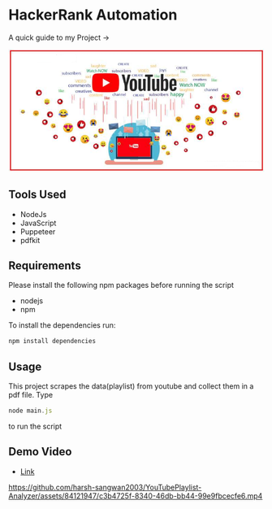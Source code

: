 # HackerRank Automation

A quick guide to my Project ->

<img src ="/image.webp">

## Tools Used

- NodeJs
- JavaScript
- Puppeteer
- pdfkit

## Requirements

Please install the following npm packages before running the script

- nodejs
- npm

To install the dependencies run:

```js
npm install dependencies
```

## Usage

This project scrapes the data(playlist) from youtube and collect them in a pdf file.
Type 

```js
node main.js
``` 
to run the script

## Demo Video

- [Link](https://app.gemoo.com/share/home?codeId=v69l8YJzajRLl)



https://github.com/harsh-sangwan2003/YouTubePlaylist-Analyzer/assets/84121947/c3b4725f-8340-46db-bb44-99e9fbcecfe6.mp4




